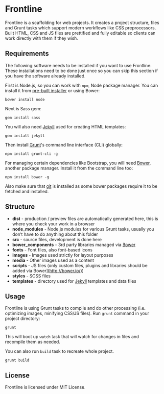 # Frontline

Frontline is a scaffolding for web projects. It creates a project structure, files and Grunt tasks which support modern workflows like CSS preprocessors. Built HTML, CSS and JS files are prettified and fully editable so clients can work directly with them if they wish.

## Requirements

The following software needs to be installed if you want to use Frontline. These installations need to be done just once so you can skip this section if you have the software already installed.

First is Node.js, so you can work with `npm`, Node package manager. You can install it from [pre-built installer](http://nodejs.org/) or using Bower:

```
bower install node
```

Next is Sass gem:

```
gem install sass
```

You will also need [Jekyll](http://jekyllrb.com) used for creating HTML templates:

```
gem install jekyll
```

Then install [Grunt](http://gruntjs.com/)'s command line interface (CLI) globally:

```
npm install grunt-cli -g
```

For managing certain dependencies like Bootstrap, you will need [Bower](http://bower.io/), another package manager. Install it from the command line too:

```
npm install bower -g
```

Also make sure that [git](http://git-scm.com/) is installed as some bower packages require it to be fetched and installed.

## Structure

- **dist** - production / preview files are automatically generated here, this is where you check your work in a browser
- **node_modules** - Node.js modules for various Grunt tasks, usually you don’t have to do anything about this folder
- **src** - source files, development is done here
 - **bower_components** - 3rd party libraries managed via [Bower](http://bower.io/)
 - **fonts** - Font files, also font-based icons
 - **images** - Images used strictly for layout purposes
 - **media** - Other images used as a content
 - **scripts** - JS files (only custom files, plugins and libraries should be added via Bower](http://bower.io/))
 - **styles** - SCSS files
 - **templates** - directory used for [Jekyll](http://jekyllrb.com) templates and data files

## Usage

Frontline is using Grunt tasks to compile and do other processing (i.e. optimizing images, minifying CSS/JS files). Run `grunt` command in your project directory:

```
grunt
```

This will boot up `watch` task that will watch for changes in files and recompile them as needed.

You can also run `build` task to recreate whole project.

```
grunt build
```

## License

Frontline is licensed under MIT License.
